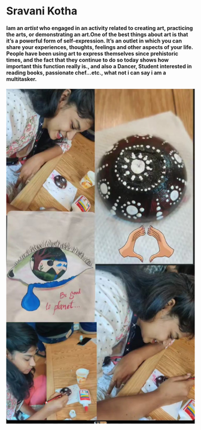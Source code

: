 #
# Sravani Kotha

#### Iam an *artist* who engaged in an activity related to creating art, practicing the arts, or demonstrating an art.One of the best things about art is that it’s a powerful form of self-expression. It’s an outlet in which you can share your experiences, thoughts, feelings and other aspects of your life. People have been using art to express themselves since prehistoric times, and the fact that they continue to do so today shows how important this function really is., and also a Dancer, Student interested in reading books, passionate chef...etc., what not i can say i am a multitasker.

![](/artica.jpg)
